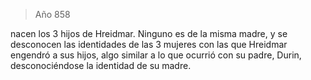 > Año 858

nacen los 3 hijos de Hreidmar. Ninguno es de la misma madre, y se desconocen las identidades de las 3 mujeres con las que Hreidmar engendró a sus hijos, algo similar a lo que ocurrió con su padre, Durin, desconociéndose la identidad de su madre.